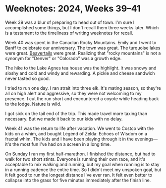 <template data-parse>2024-10-14 #weeknotes</template>

# Weeknotes: 2024, Weeks 39–41

Week 39 was a blur of preparing to head out of town. I'm sure I accomplished some things, but I don't recall them three weeks later. Which is a testament to the timeliness of writing weeknotes for recall.

Week 40 was spent in the Canadian Rocky Mountains. Emily and I went to Banff to celebrate our anniversary. The town was great. The turquoise lakes were great. [Beavertails](https://beavertails.com) were great. Realizing that "rocky mountains" is not a synonym for "Denver" or "Colorado" was a growth edge. 

The hike to the Lake Agnes tea house was the highlight. It was snowy and sloshy and cold and windy and rewarding. A pickle and cheese sandwich never tasted so good.

I tried to run one day. I ran strait into three elk. It's mating season, so they're all on high alert and aggressive, so they were not welcoming to my presence. I cut the run short and encountered a coyote while heading back to the lodge. Nature is wild.

I got sick on the tail end of the trip. This made travel more taxing than necessary. But we made it back to our kids with no delay.

Week 41 was the return to life after vacation. We went to Costco with the kids on a whim, and bought Legend of Zelda: Echoes of Wisdom on a fractal whim. The kids and I have been playing through it in the evenings—it's the most fun I've had on a screen in a long time. 

On Sunday I ran my first half-marathon. I finished the distance, but had to walk for two short stints. Everyone is running their own race, and it's acceptable to mix walking and running, but my goal when running is to stay in a running cadence the entire time. So I didn't meet my unspoken goal, but it felt good to run the longest distance I've ever ran. It felt even better to collapse into the grass for five minutes immediately after the finish line.
